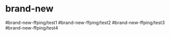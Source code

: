 # brand-new
#brand-new-ffping/test1
#brand-new-ffping/test2
#brand-new-ffping/test3
#brand-new-ffping/test4
